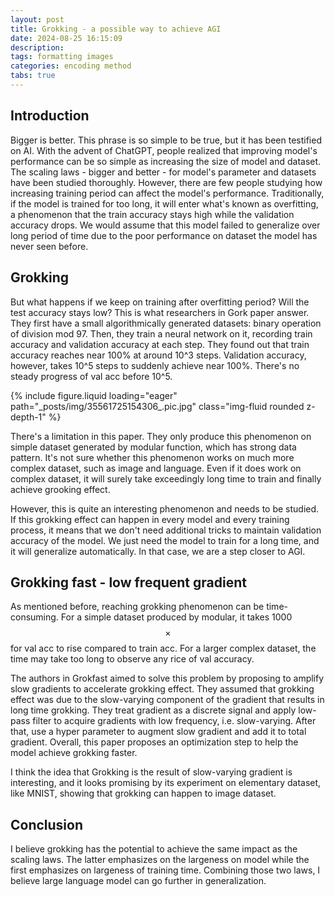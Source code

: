 ```yaml
---
layout: post
title: Grokking - a possible way to achieve AGI
date: 2024-08-25 16:15:09
description: 
tags: formatting images
categories: encoding method
tabs: true
---
```


## Introduction

Bigger is better. This phrase is so simple to be true, but it has been testified on AI. With the advent of ChatGPT, people realized that improving model's performance can be so simple as increasing the size of model and dataset. The scaling laws - bigger and better - for model's parameter and datasets have been studied thoroughly. However, there are few people studying how increasing training period can affect the model's performance. Traditionally, if the model is trained for too long, it will enter what's known as overfitting, a phenomenon that the train accuracy stays high while the validation accuracy drops. We would assume that this model failed to generalize over long period of time due to the poor performance on dataset the model has never seen before.

## Grokking

But what happens if we keep on training after overfitting period? Will the test accuracy stays low? This is what researchers in Gork paper answer. They first have a small algorithmically generated datasets: binary operation of division mod 97. Then, they train a neural network on it, recording train accuracy and validation accuracy at each step. They found out that train accuracy reaches near 100% at around 10^3 steps. Validation accuracy, however, takes 10^5 steps to suddenly achieve near 100%. There's no steady progress of val acc before 10^5. 

<div class="row mt-3">
    <div class="col-sm mt-3 mt-md-0">
        {% include figure.liquid loading="eager" path="_posts/img/35561725154306_.pic.jpg" class="img-fluid rounded z-depth-1" %}
    </div>
</div>

There's a limitation in this paper. They only produce this phenomenon on simple dataset generated by modular function, which has strong data pattern. It's not sure whether this phenomenon works on much more complex dataset, such as image and language. Even if it does work on complex dataset, it will surely take exceedingly long time to train and finally achieve grooking effect. 

However, this is quite an interesting phenomenon and needs to be studied. If this grokking effect can happen in every model and every training process, it means that we don't need additional tricks to maintain validation accuracy of the model. We just need the model to train for a long time, and it will generalize automatically. In that case, we are a step closer to AGI.

## Grokking fast - low frequent gradient

As mentioned before, reaching grokking phenomenon can be time-consuming. For a simple dataset produced by modular, it takes 1000 $$\times$$ for val acc to rise compared to train acc. For a larger complex dataset, the time may take too long to observe any rice of val accuracy. 

The authors in Grokfast aimed to solve this problem by proposing to amplify slow gradients to accelerate grokking effect. They assumed that grokking effect was due to the slow-varying component of the gradient that results in long time grokking. They treat gradient as a discrete signal and apply low-pass filter to acquire gradients with low frequency, i.e. slow-varying. After that, use a hyper parameter to augment slow gradient and add it to total gradient. Overall, this paper proposes an optimization step to help the model achieve grokking faster.

I think the idea that Grokking is the result of slow-varying gradient is interesting, and it looks promising by its experiment on elementary dataset, like MNIST, showing that grokking can happen to image dataset. 

## Conclusion

I believe grokking has the potential to achieve the same impact as the scaling laws. The latter emphasizes on the largeness on model while the first emphasizes on largeness of training time. Combining those two laws, I believe large language model can go further in generalization. 
